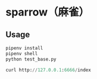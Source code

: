 # sparrow（麻雀）

## Usage
```python
pipenv install
pipenv shell
python test_base.py

curl http://127.0.0.1:6666/index
```

